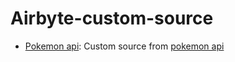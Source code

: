 # Airbyte-custom-source
- [Pokemon api](./source-pokemon-api/): Custom source from [pokemon api](https://pokeapi.co/) 